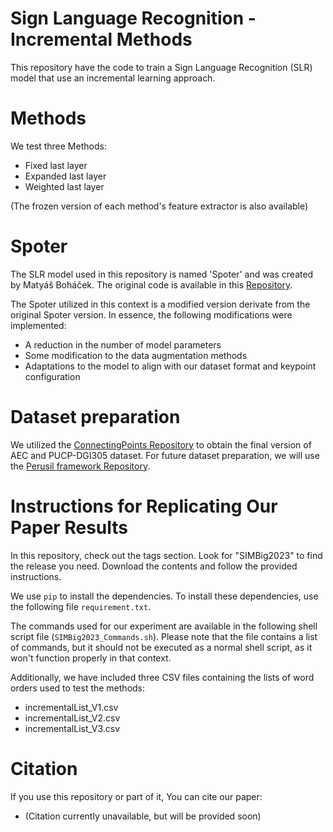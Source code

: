 # Sign Language Recognition - Incremental Methods

This repository have the code to train a Sign Language Recognition (SLR) model that use an incremental learning approach.

# Methods
We test three Methods:

- Fixed last layer 
- Expanded last layer
- Weighted last layer

(The frozen version of each method's feature extractor is also available)

# Spoter
The SLR model used in this repository is named 'Spoter' and was created by Matyáš Boháček. The original code is available in this [Repository](https://github.com/matyasbohacek/spoter).

The Spoter utilized in this context is a modified version derivate from the original Spoter version. 
In essence, the following modifications were implemented:
- A reduction in the number of model parameters
- Some modification to the data augmentation methods
- Adaptations to the model to align with our dataset format and keypoint configuration

# Dataset preparation
We utilized the [ConnectingPoints Repository](https://github.com/JoeNatan30/ConnectingPoints) to obtain the final version of AEC and PUCP-DGI305 dataset. For future dataset preparation, we will use the [Perusil framework Repository](https://github.com/gissemari/PeruvianSignLanguage).

# Instructions for Replicating Our Paper Results

In this repository, check out the tags section. Look for "SIMBig2023" to find the release you need. Download the contents and follow the provided instructions.

We use `pip` to install the dependencies. To install these dependencies, use the following file `requirement.txt`.

The commands used for our experiment are available in the following shell script file (`SIMBig2023_Commands.sh`). Please note that the file contains a list of commands, but it should not be executed as a normal shell script, as it won't function properly in that context.

Additionally, we have included three CSV files containing the lists of word orders used to test the methods:
- incrementalList_V1.csv
- incrementalList_V2.csv
- incrementalList_V3.csv

# Citation

If you use this repository or part of it, You can cite our paper:

* (Citation currently unavailable, but will be provided soon)